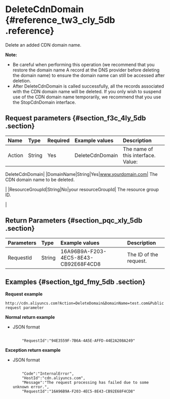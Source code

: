 # DeleteCdnDomain {#reference_tw3_cly_5db .reference}

Delete an added CDN domain name.

**Note:** 

-   Be careful when performing this operation \(we recommend that you restore the domain name A record at the DNS provider before deleting the domain name\) to ensure the domain name can still be accessed after deletion.
-   After DeleteCdnDomain is called successfully, all the records associated with the CDN domain name will be deleted. If you only wish to suspend use of the CDN domain name temporarily, we recommend that you use the StopCdnDomain interface.

## Request parameters {#section_f3c_4ly_5db .section}

|Name|Type|Required|Example values|Description|
|:---|:---|:-------|:-------------|:----------|
|Action|String|Yes|DeleteCdnDomain|The name of this interface. Value:

DeleteCdnDomain|
|DomainName|String|Yes|www.yourdomain.com| The CDN domain name to be deleted.

 |
|ResourceGroupId|String|No|your resourceGroupId| The resource group ID.

 |

## Return Parameters {#section_pqc_xly_5db .section}

|Parameters|Type|Example values|Description|
|:---------|:---|:-------------|:----------|
|RequestId|String|16A96B9A-F203-4EC5-8E43-CB92E68F4CD8|The ID of the request.|

## Examples {#section_tgd_fmy_5db .section}

**Request example**

```
http://cdn.aliyuncs.com?Action=DeleteDomain&DomainName=test.com&Public request parameter
```

**Normal return example**

-   JSON format

    ```
    
        "RequestId":"94E3559F-7B6A-4A5E-AFFD-44E2A208A249"
    
    ```


**Exception return example**

-   JSON format

    ```
    
        "Code":"InternalError",
        "HostId":"cdn.aliyuncs.com",
        "Message":"The request processing has failed due to some unknown error.",
        "RequestId":"16A96B9A-F203-4EC5-8E43-CB92E68F4CD8"
    
    ```


